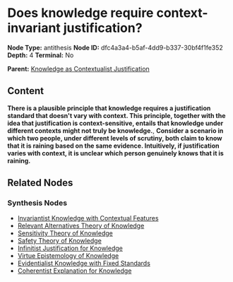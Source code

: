 # Does knowledge require context-invariant justification?

**Node Type:** antithesis
**Node ID:** dfc4a3a4-b5af-4dd9-b337-30bf4f1fe352
**Depth:** 4
**Terminal:** No

**Parent:** [Knowledge as Contextualist Justification](knowledge-as-contextualist-justification-synthesis-f80b47bc-225e-4236-9154-5481b639922e.md)

## Content

**There is a plausible principle that knowledge requires a justification standard that doesn't vary with context. This principle, together with the idea that justification is context-sensitive, entails that knowledge under different contexts might not truly be knowledge.**, **Consider a scenario in which two people, under different levels of scrutiny, both claim to know that it is raining based on the same evidence. Intuitively, if justification varies with context, it is unclear which person genuinely knows that it is raining.**

## Related Nodes

### Synthesis Nodes

- [Invariantist Knowledge with Contextual Features](invariantist-knowledge-with-contextual-features-synthesis-635b1f39-97b4-411a-8455-2fdf593ddb04.md)
- [Relevant Alternatives Theory of Knowledge](relevant-alternatives-theory-of-knowledge-synthesis-a1ff54ea-80bf-49a5-8c24-1c139577b24f.md)
- [Sensitivity Theory of Knowledge](sensitivity-theory-of-knowledge-synthesis-a1aa4962-2bc8-4e14-80da-ade8ade94e4e.md)
- [Safety Theory of Knowledge](safety-theory-of-knowledge-synthesis-7c812b30-7818-4142-ba6c-fb87e5a90c24.md)
- [Infinitist Justification for Knowledge](infinitist-justification-for-knowledge-synthesis-0428385d-0814-4ae3-bf6b-3fd38ff0ec86.md)
- [Virtue Epistemology of Knowledge](virtue-epistemology-of-knowledge-synthesis-26ace5a8-8a83-4cd8-8ed5-8c557113d97d.md)
- [Evidentialist Knowledge with Fixed Standards](evidentialist-knowledge-with-fixed-standards-synthesis-2a096602-4ce4-4da4-ac26-79d0cf5ef01e.md)
- [Coherentist Explanation for Knowledge](coherentist-explanation-for-knowledge-synthesis-4f109acb-adbd-4406-8905-e4a6f6ed02f0.md)
